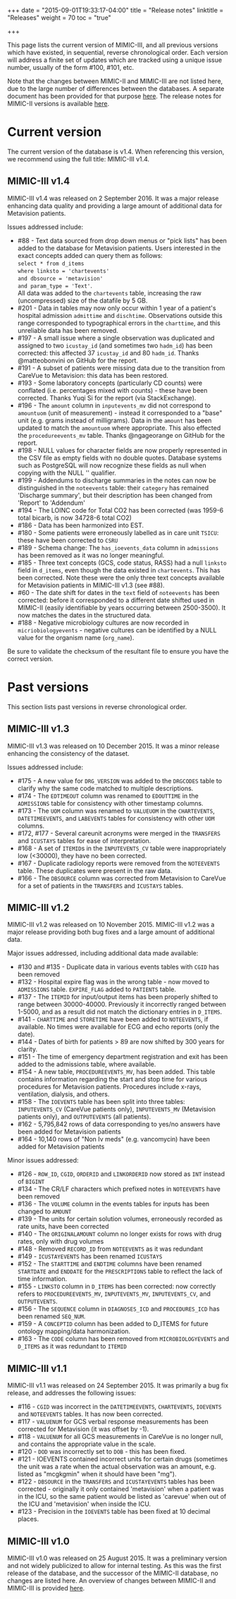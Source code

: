 +++
date = "2015-09-01T19:33:17-04:00"
title = "Release notes"
linktitle = "Releases"
weight = 70
toc = "true"

+++

This page lists the current version of MIMIC-III, and all previous versions which have existed, in sequential, reverse chronological order. Each version will address a finite set of updates which are tracked using a unique issue number, usually of the form #100, #101, etc.

Note that the changes between MIMIC-II and MIMIC-III are not listed here, due to the large number of differences between the databases. A separate document has been provided for that purpose [here](/iii/mimicdata/whatsnew). The release notes for MIMIC-II versions is available [here](/ii/mimic-releases/).

# Current version

The current version of the database is v1.4. When referencing this version, we recommend using the full title: MIMIC-III v1.4.

## MIMIC-III v1.4


MIMIC-III v1.4 was released on 2 September 2016. It was a major release enhancing data quality and providing a large amount of additional data for Metavision patients.  

Issues addressed include:  

* #88 - Text data sourced from drop down menus or "pick lists" has been added to the database for Metavision patients. Users interested in the exact concepts added can query them as follows:  
    `select * from d_items  `  
    `where linksto = 'chartevents'`  
    `and dbsource = 'metavision'`   
    `and param_type = 'Text'`.  
All data was added to the `chartevents` table, increasing the raw (uncompressed) size of the datafile by 5 GB.  
* #201 - Data in tables may now only occur within 1 year of a patient's hospital admission `admittime` and `dischtime`. Observations outside this range corresponded to typographical errors in the `charttime`, and this unreliable data has been removed.  
* #197 - A small issue where a single observation was duplicated and assigned to two `icustay_id` (and sometimes two `hadm_id`) has been corrected: this affected 37 `icustay_id` and 80 `hadm_id`. Thanks @matteobonvini on GitHub for the report.  
* #191 - A subset of patients were missing data due to the transition from CareVue to Metavision: this data has been restored.  
* #193 - Some laboratory concepts (particularly CD counts) were conflated (i.e. percentages mixed with counts) - these have been corrected. Thanks Yuqi Si for the report (via StackExchange).  
* #196 - The `amount` column in `inputevents_mv` did not correspond to `amountuom` (unit of measurement) - instead it corresponded to a "base" unit (e.g. grams instead of milligrams). Data in the `amount` has been updated to match the `amountuom` where appropriate. This also effected the `procedureevents_mv` table. Thanks @ngageorange on GitHub for the report.  
* #198 - NULL values for character fields are now properly represented in the CSV file as empty fields with no double quotes. Database systems such as PostgreSQL will now recognize these fields as null when copying with the NULL '' qualifier.  
* #199 - Addendums to discharge summaries in the notes can now be distinguished in the `noteevents` table: their `category` has remained 'Discharge summary', but their description has been changed from 'Report' to 'Addendum'  
* #194 - The LOINC code for Total CO2 has been corrected (was 1959-6 total bicarb, is now 34728-6 total CO2)  
* #186 - Data has been harmonized into EST.  
* #180 - Some patients were erroneously labelled as in care unit `TSICU`: these have been corrected to `CSRU`  
* #189 - Schema change: The `has_ioevents_data` column in `admissions` has been removed as it was no longer meaningful.  
* #185 - Three text concepts (GCS, code status, RASS) had a null `linksto` field in `d_items`, even though the data existed in `chartevents`. This has been corrected. Note these were the only three text concepts available for Metavision patients in MIMIC-III v1.3 (see #88).  
* #60 - The date shift for dates in the `text` field of `noteevents` has been corrected: before it corresponded to a different date shifted used in MIMIC-II (easily identifiable by years occurring between 2500-3500). It now matches the dates in the structured data.  
* #188 - Negative microbiology cultures are now recorded in `micriobiologyevents` - negative cultures can be identified by a NULL value for the organism name (`org_name`).  

Be sure to validate the checksum of the resultant file to ensure you have the correct version.

# Past versions  

This section lists past versions in reverse chronological order.


## MIMIC-III v1.3

MIMIC-III v1.3 was released on 10 December 2015. It was a minor release enhancing the consistency of the dataset.

Issues addressed include:

* #175 - A new value for ```DRG_VERSION``` was added to the `DRGCODES` table to clarify why the same code matched to multiple descriptions.
* #174 - The ```EDTIMEOUT``` column was renamed to ```EDOUTTIME``` in the `ADMISSIONS` table for consistency with other timestamp columns.
* #173 - The `UOM` column was renamed to `VALUEUOM` in the `CHARTEVENTS`, `DATETIMEEVENTS`, and `LABEVENTS` tables for consistency with other `UOM` columns.
* #172, #177 - Several careunit acronyms were merged in the `TRANSFERS` and `ICUSTAYS` tables for ease of interpretation.
* #168 - A set of `ITEMID`s in the `INPUTEVENTS_CV` table were inappropriately low (<30000), they have no been corrected.
* #167 - Duplicate radiology reports were removed from the `NOTEEVENTS` table. These duplicates were present in the raw data.
* #166 - The `DBSOURCE` column was corrected from Metavision to CareVue for a set of patients in the `TRANSFERS` and `ICUSTAYS` tables.


## MIMIC-III v1.2

MIMIC-III v1.2 was released on 10 November 2015. MIMIC-III v1.2 was a major release providing both bug fixes and a large amount of additional data.

Major issues addressed, including additional data made available:

* #130 and #135 - Duplicate data in various events tables with `CGID` has been removed
* #132 - Hospital expire flag was in the wrong table - now moved to `ADMISSIONS` table. `EXPIRE_FLAG` added to `PATIENTS` table.
* #137 - The `ITEMID` for input/output items has been properly shifted to range between 30000-40000. Previously it incorrectly ranged between 1-5000, and as a result did not match the dictionary entries in `D_ITEMS`.
* #141 - `CHARTTIME` and `STORETIME` have been added to `NOTEEVENTS`, if available. No times were available for ECG and echo reports (only the date).
* #144 - Dates of birth for patients > 89 are now shifted by 300 years for clarity.
* #151 - The time of emergency department registration and exit has been added to the admissions table, where available.
* #154 - A new table, `PROCEDUREEVENTS_MV`, has been added. This table contains information regarding the start and stop time for various procedures for Metavision patients. Procedures include x-rays, ventilation, dialysis, and others.
* #158 - The `IOEVENTS` table has been split into three tables: `INPUTEVENTS_CV` (CareVue patients only), `INPUTEVENTS_MV` (Metavision patients only), and `OUTPUTEVENTS` (all patients).
* #162 - 5,795,842 rows of data corresponding to yes/no answers have been added for Metavision patients
* #164 - 10,140 rows of "Non Iv meds" (e.g. vancomycin) have been added for Metavision patients

Minor issues addressed:

* #126 - `ROW_ID`, `CGID`, `ORDERID` and `LINKORDERID` now stored as `INT` instead of `BIGINT`
* #134 - The CR/LF characters which prefixed notes in `NOTEEVENTS` have been removed
* #136 - The `VOLUME` column in the events tables for inputs has been changed to `AMOUNT`
* #139 - The units for certain solution volumes, erroneously recorded as rate units, have been corrected
* #140 - The `ORIGINALAMOUNT` column no longer exists for rows with drug rates, only with drug volumes
* #148 - Removed `RECORD_ID` from `NOTEEVENTS` as it was redundant
* #149 - `ICUSTAYEVENTS` has been renamed `ICUSTAYS`
* #152 - The `STARTTIME` and `ENDTIME` columns have been renamed `STARTDATE` and `ENDDATE` for the `PRESCRIPTIONS` table to reflect the lack of time information.
* #155 - `LINKSTO` column in `D_ITEMS` has been corrected: now correctly refers to `PROCEDUREEVENTS_MV`, `INPUTEVENTS_MV`, `INPUTEVENTS_CV`, and `OUTPUTEVENTS`.
* #156 - The `SEQUENCE` column in `DIAGNOSES_ICD` and `PROCEDURES_ICD` has been renamed `SEQ_NUM`.
* #159 - A `CONCEPTID` column has been added to D_ITEMS for future ontology mapping/data harmonization.
* #163 - The `CODE` column has been removed from `MICROBIOLOGYEVENTS` and `D_ITEMS` as it was redundant to `ITEMID`

## MIMIC-III v1.1

MIMIC-III v1.1 was released on 24 September 2015. It was primarily a bug fix release, and addresses the following issues:

* #116 - `CGID` was incorrect in the `DATETIMEEVENTS`, `CHARTEVENTS`, `IOEVENTS` and `NOTEEVENTS` tables. It has now been corrected.
* #117 - `VALUENUM` for GCS verbal response measurements has been corrected for Metavision (it was offset by -1).
* #118 - `VALUENUM` for all GCS measurements in CareVue is no longer null, and contains the appropriate value in the scale.
* #120 - `DOD` was incorrectly set to `DOB` - this has been fixed.
* #121 - IOEVENTS contained incorrect units for certain drugs (sometimes the unit was a rate when the actual observation was an amount, e.g. listed as "mcgkgmin" when it should have been "mg").
* #122 - `DBSOURCE` in the `TRANSFERS` and `ICUSTAYEVENTS` tables has been corrected - originally it only contained 'metavision' when a patient was in the ICU, so the same patient would be listed as 'carevue' when out of the ICU and 'metavision' when inside the ICU.
* #123 - Precision in the `IOEVENTS` table has been fixed at 10 decimal places.

## MIMIC-III v1.0

MIMIC-III v1.0 was released on 25 August 2015. It was a preliminary version and not widely publicized to allow for internal testing. As this was the first release of the database, and the successor of the MIMIC-II database, no changes are listed here. An overview of changes between MIMIC-II and MIMIC-III is provided [here](/iii/mimicdata/whatsnew).
